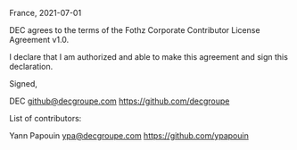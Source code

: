 France, 2021-07-01

DEC agrees to the terms of the Fothz Corporate Contributor License Agreement v1.0.

I declare that I am authorized and able to make this agreement and sign this declaration.

Signed,

DEC github@decgroupe.com https://github.com/decgroupe

List of contributors:

Yann Papouin ypa@decgroupe.com https://github.com/ypapouin

